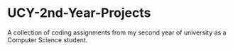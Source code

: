 # UCY-2nd-Year-Projects
A collection of coding assignments from my second year of university as a Computer Science student.
